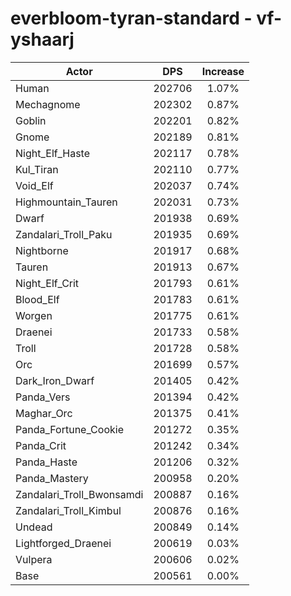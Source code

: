 # everbloom-tyran-standard - vf-yshaarj
| Actor | DPS | Increase |
|---|:---:|:---:|
|Human|202706|1.07%|
|Mechagnome|202302|0.87%|
|Goblin|202201|0.82%|
|Gnome|202189|0.81%|
|Night_Elf_Haste|202117|0.78%|
|Kul_Tiran|202110|0.77%|
|Void_Elf|202037|0.74%|
|Highmountain_Tauren|202031|0.73%|
|Dwarf|201938|0.69%|
|Zandalari_Troll_Paku|201935|0.69%|
|Nightborne|201917|0.68%|
|Tauren|201913|0.67%|
|Night_Elf_Crit|201793|0.61%|
|Blood_Elf|201783|0.61%|
|Worgen|201775|0.61%|
|Draenei|201733|0.58%|
|Troll|201728|0.58%|
|Orc|201699|0.57%|
|Dark_Iron_Dwarf|201405|0.42%|
|Panda_Vers|201394|0.42%|
|Maghar_Orc|201375|0.41%|
|Panda_Fortune_Cookie|201272|0.35%|
|Panda_Crit|201242|0.34%|
|Panda_Haste|201206|0.32%|
|Panda_Mastery|200958|0.20%|
|Zandalari_Troll_Bwonsamdi|200887|0.16%|
|Zandalari_Troll_Kimbul|200876|0.16%|
|Undead|200849|0.14%|
|Lightforged_Draenei|200619|0.03%|
|Vulpera|200606|0.02%|
|Base|200561|0.00%|
